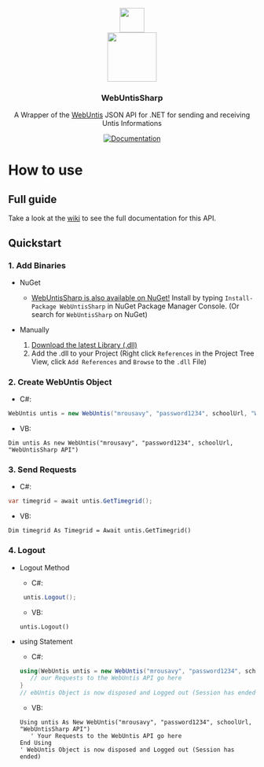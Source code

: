 <p align="center">
  <img src="https://raw.githubusercontent.com/mrousavy/WebUntisSharp/master/Images/Logo.png" width="50" />
  <br/>
  <img src="http://sankt-ansgar-schule.de/wp-content/uploads/2016/08/WebUntis.png" height="100" />
  <h3 align="center">WebUntisSharp</h3>
  <p align="center">A Wrapper of the <a href="http://www.untis.at/Downloads/int/Manuals/de/WebUntis.pdf">WebUntis</a> JSON API for .NET for sending and receiving Untis Informations</p>
  <p align="center">
    <a href="https://github.com/mrousavy/WebUntisSharp/wiki"><img src="https://img.shields.io/badge/API-Documentation-green.svg" alt="Documentation"></a>
  </p>
</p>


# How to use

## Full guide
Take a look at the [wiki](https://github.com/mrousavy/WebUntisSharp/wiki) to see the full documentation for this API.

## Quickstart
### 1. Add Binaries
   + NuGet
      * [WebUntisSharp is also available on NuGet!](https://www.nuget.org/packages/WebUntisSharp)   Install by typing `Install-Package WebUntisSharp` in NuGet Package Manager Console. (Or search for `WebUntisSharp` on NuGet)

   + Manually
      1. [Download the latest Library (.dll)](https://github.com/mrousavy/WebUntisSharp/releases/download/1.0.0.3/WebUntisSharp.dll)
      2. Add the .dll to your Project   (Right click `References` in the Project Tree View, click `Add References` and `Browse` to the `.dll` File)

### 2. Create WebUntis Object
* C#:
```C#
WebUntis untis = new WebUntis("mrousavy", "password1234", schoolUrl, "WebUntisSharp API");
```

* VB:
```VB
Dim untis As new WebUntis("mrousavy", "password1234", schoolUrl, "WebUntisSharp API")
```

### 3. Send Requests
* C#:
```C#
var timegrid = await untis.GetTimegrid();
```

* VB:
```VB
Dim timegrid As Timegrid = Await untis.GetTimegrid()
```

### 4. Logout
* Logout Method
   * C#:
   ```C#
    untis.Logout();
    ```

   * VB:
    ```VB
   untis.Logout()
   ```
* using Statement
   * C#:
   ```C#
   using(WebUntis untis = new WebUntis("mrousavy", "password1234", schoolUrl, "WebUntisSharp API"))
      // our Requests to the WebUntis API go here
   }
   // ebUntis Object is now disposed and Logged out (Session has ended)
   ```

   * VB:
   ```VB
   Using untis As New WebUntis("mrousavy", "password1234", schoolUrl, "WebUntisSharp API")
      ' Your Requests to the WebUntis API go here
   End Using
   ' WebUntis Object is now disposed and Logged out (Session has ended)
   ```
